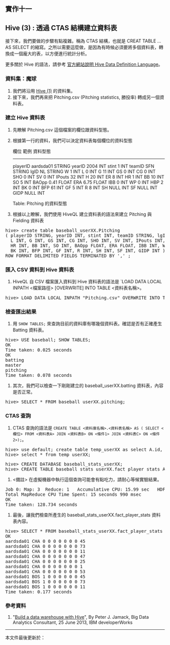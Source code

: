 ## 實作十一

## Hive (3) : 透過 CTAS 結構建立資料表

接下來，我們要做的步驟有點複雜。稱為 CTAS 結構，也就是 CREAT TABLE ... AS SELECT 的縮寫。之所以需要這麼做，是因為有時候必須要將多個資料表，轉換成一個龐大的表，以方便進行統計分析。

更多關於 Hive 的語法，請參考 [官方網站說明 Hive Data Definition Language](https://cwiki.apache.org/confluence/display/Hive/LanguageManual+DDL)。

### 資料集：魔球

1. 我們將沿用 [Hive (1)](Lab-009.html) 的資料集。
1. 接下來，我們再來把 Pitching.csv (Pitching statistics, 勝投率) 轉成另一個資料表。

### 建立 Hive 資料表

1. 先瞭解 Pitching.csv 這個檔案的欄位跟資料型態。
1. 根據第一行的資料，我們可以決定資料表每個欄位的資料型態

    欄位            範例            資料型態
    ------------    ---------       --------
    playerID        aardsda01       STRING
    yearID          2004            INT
    stint           1               INT
    teamID          SFN             STRING
    lgID            NL              STRING
    W               1               INT
    L               0               INT
    G               11              INT
    GS              0               INT
    CG              0               INT
    SHO             0               INT
    SV              0               INT
    IPouts          32              INT
    H               20              INT
    ER              8               INT
    HR              1               INT
    BB              10              INT
    SO              5               INT
    BAOpp           0.41            FLOAT
    ERA             6.75            FLOAT
    IBB             0               INT
    WP              0               INT
    HBP             2               INT
    BK              0               INT
    BFP             61              INT
    GF              5               INT
    R               8               INT
    SH              NULL	    INT
    SF              NULL	    INT
    GIDP            NULL	    INT

    Table: Pitching 的資料型態

1. 根據以上瞭解，我們使用 HiveQL 建立資料表的語法來建立 Pitching 與 Fielding 資料表
<pre>
hive> create table baseball_userXX.Pitching
( playerID STRING, yearID INT, stint INT, teamID STRING, lgID STRING, W INT,
  L INT, G INT, GS INT, CG INT, SHO INT, SV INT, IPouts INT, H INT, ER INT,
  HR INT, BB INT, SO INT, BAOpp FLOAT, ERA FLOAT, IBB INT, WP INT, HBP INT,
  BK INT, BFP INT, GF INT, R INT, SH INT, SF INT, GIDP INT )
ROW FORMAT DELIMITED FIELDS TERMINATED BY ',' ;
</pre>

### 匯入 CSV 資料到 Hive 資料表

1. HiveQL 自 CSV 檔案匯入資料到 Hive 資料表的語法是 `LOAD DATA LOCAL INPATH <檔案路徑> [OVERWRITE] INTO TABLE <資料表名稱>。
<pre>
hive> LOAD DATA LOCAL INPATH "Pitching.csv" OVERWRITE INTO TABLE baseball_userXX.Pitching;
</pre>

### 檢查匯出結果

1. 用 ` SHOW TABLES; ` 來查詢目前的資料庫有哪幾個資料表。確認是否有正確產生 Batting 資料表。
<pre>
hive> USE baseball; SHOW TABLES;
OK
Time taken: 0.025 seconds
OK
batting
master
pitching
Time taken: 0.078 seconds
</pre>
1. 其次，我們可以檢查一下剛剛建立的 baseball_userXX.batting 資料表，內容是否正常。
<pre>
hive> SELECT * FROM baseball_userXX.pitching;
</pre>

### CTAS 查詢

1. CTAS 查詢的語法是 `CREATE TABLE <資料庫名稱>.<資料表名稱> AS ( SELECT <欄位> FROM <資料表A> JOIN <資料表B> ON <條件1> JOIN <資料表C> ON <條件2>);`。
<pre>
hive> use default; create table temp_userXX as select A.id, B.name FROM my_userXX A JOIN ms_userXX B ON A.id=B.id;
hive> select * from temp_userXX;
</pre>
<pre>
hive> CREATE DATABASE baseball_stats_userXX;
hive> CREATE TABLE baseball_stats_userXX.fact_player_stats AS SELECT A.PlayerID, B.teamID, B.AB, B.R, B.H, B.2B, B.3B, B.HR, B.RBI, P.G FROM Master A JOIN BATTING B ON A.playerID = B.playerID JOIN Pitching P ON B.playerID = P.playerID;
</pre>
1. <備註> 在虛擬機器中執行這個查詢可能會有點吃力，請耐心等候實驗結果。
<pre>
Job 0: Map: 3  Reduce: 1   Accumulative CPU: 15.99 sec   HDFS Read: 0 HDFS Write: 0 SUCESS
Total MapReduce CPU Time Spent: 15 seconds 990 msec
OK
Time taken: 128.734 seconds
</pre>
1. 最後，讓我們檢查所產生的 baseball_stats_userXX.fact_player_stats 資料表內容。
<pre>
hive> SELECT * FROM baseball_stats_userXX.fact_player_stats LIMIT 10;
OK
aardsda01 CHA 0 0 0	0 0 0 0	45
aardsda01 CHA 0 0 0	0 0 0 0	73
aardsda01 CHA 0 0 0	0 0 0 0	11
aardsda01 CHA 0 0 0	0 0 0 0	47
aardsda01 CHA 0 0 0	0 0 0 0	25
aardsda01 CHA 0 0 0	0 0 0 0	1
aardsda01 CHA 0 0 0	0 0 0 0	53
aardsda01 BOS 1 0 0	0 0 0 0	45
aardsda01 BOS 1 0 0	0 0 0 0	73
aardsda01 BOS 1 0 0	0 0 0 0	11
Time taken: 0.177 seconds
</pre>

### 參考資料

1. "[Build a data warehouse with Hive](http://www.ibm.com/developerworks/library/bd-hivewarehouse/)", By Peter J. Jamack, Big Data Analytics Consultant, 25 June 2013, IBM developerWorks

--------------------
本文件最後更新於：<script>document.write(document.lastModified);</script>
